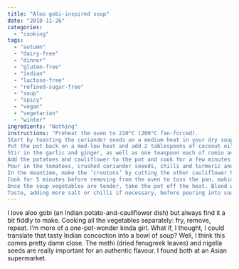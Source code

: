 ```yaml
---
title: "Aloo gobi-inspired soup"
date: "2018-11-26"
categories: 
  - "cooking"
tags: 
  - "autumn"
  - "dairy-free"
  - "dinner"
  - "gluten-free"
  - "indian"
  - "lactose-free"
  - "refined-sugar-free"
  - "soup"
  - "spicy"
  - "vegan"
  - "vegetarian"
  - "winter"
ingredients: "Nothing"
instructions: "Preheat the oven to 220°C (200°C fan-forced).
Start by toasting the coriander seeds on a medium heat in your dry soup pot. Once they’ve browned a bit and smell nice and toasty, remove and crush with a mortar and pestle. Set the ground seeds aside.
Put the pot back on a med-low heat and add 2 tablespoons of coconut oil. Once the oil has melted, add the onion and cook until soft but not brown.
Stir in the garlic and ginger, as well as one teaspoon each of cumin and nigella seeds, and cook while stirring until the seeds start to pop.
Add the potatoes and cauliflower to the pot and cook for a few minutes, stirring to cover the vegetables in the onion-and-spice mixture.
Pour in the tomatoes, crushed coriander seeeds, chilli and turmeric and cook for a further few minutes before adding the stock. Stir, then cover the pot and cook for around 20-25 minutes – or until you can easily pierce the potatoes and cauliflower with a fork.
In the meantime, make the ‘croutons’ by cutting the other cauliflower half into bite-sized pieces. Pop them on a baking tray with 1 tablespoon of coconut oil. Sprinkle with a teaspoon each of nigella and cumin seeds, and a good pinch of sea salt.
Cook for 5 minutes before removing from the oven to toss the pan, making sure the cauliflower is covered in oil. Cook for a further 20 minutes, or until the croutons are golden brown.
Once the soup vegetables are tender, take the pot off the heat. Blend with a stick blender until smooth, before stirring through the methi and garam masala. Let the mixture sit for around 5 minutes to infuse the extra spices.
Taste, adding more salt or chilli if necessary, before pouring into soup bowls. Squeeze over ½ lime per serving, and top with a handful of the cauliflower croutons and some fresh coriander leaves."
---
```

I love aloo gobi (an Indian potato-and-cauliflower dish) but always find it a bit fiddly to make. Cooking all the vegetables separately: fry, remove, repeat. I’m more of a one-pot-wonder kinda girl. What if, I thought, I could translate that tasty Indian concoction into a bowl of soup? Well, I think this comes pretty damn close. The methi (dried fenugreek leaves) and nigella seeds are really important for an authentic flavour. I found both at an Asian supermarket.
